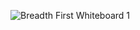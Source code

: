 
![Breadth First Whiteboard 1](https://user-images.githubusercontent.com/63610026/95163420-a9145600-075c-11eb-8ad5-a0a7544a1111.png)

